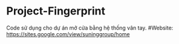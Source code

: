 # Project-Fingerprint
Code sử dụng cho dự án mở cửa bằng hệ thống vân tay.
#Website: https://sites.google.com/view/suninggroup/home
